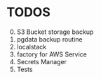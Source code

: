 # TODOS
0. S3 Bucket storage backup
1. pgdata backup routine
2. localstack
3. factory for AWS Service
4. Secrets Manager
5. Tests